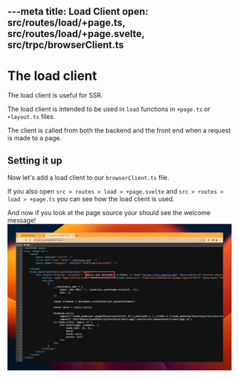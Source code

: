 ---meta
title: Load Client
open: src/routes/load/+page.ts, src/routes/load/+page.svelte, src/trpc/browserClient.ts
---

# The load client

The load client is useful for SSR.

The load client is intended to be used in `load` functions in  `+page.ts` or `+layout.ts` files.

The client is called from both the backend and the front end when a request is made to a page.

## Setting it up
Now let's add a load client to our `browserClient.ts` file.

If you also open `src > routes > load > +page.svelte` and `src > routes > load > +page.ts` you can see how the load client is used. 

And now if you look at the page source your should see the welcome message!
![page source!](/img/05.png)
